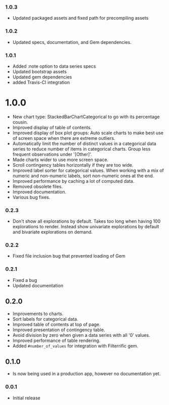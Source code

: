 ### 1.0.3

* Updated packaged assets and fixed path for precompiling assets

### 1.0.2

* Updated specs, documentation, and Gem dependencies.

### 1.0.1

* Added :note option to data series specs
* Updated bootstrap assets
* Updated gem dependencies
* added Travis-CI integration

# 1.0.0

* New chart type: StackedBarChartCategorical to go with its percentage cousin.
* Improved display of table of contents.
* Improved display of box plot groups: Auto scale charts to make best use of
  screen space when there are extreme outliers.
* Automatically limit the number of distinct values in a categorical data series
  to reduce number of items in categorical charts. Group less frequent observations
  under '[Other]'.
* Made charts wider to use more screen space.
* Scroll contingency tables horizontally if they are too wide.
* Improved label sorter for categorical values. When working with a mix of
  numeric and non-numeric labels, sort non-numeric ones at the end.
* Improved performance by caching a lot of computed data.
* Removed obsolete files.
* Improved documentation.
* Various bug fixes.

### 0.2.3

* Don't show all explorations by default. Takes too long when having 100
  explorations to render. Instead show univariate explorations by default
  and bivariate explorations on demand.

### 0.2.2

* Fixed file inclusion bug that prevented loading of Gem

### 0.2.1

* Fixed a bug
* Updated documentation

## 0.2.0

* Improvements to charts.
* Sort labels for categorical data.
* Improved table of contents at top of page.
* Improved presentation of contingency table.
* Avoid division by zero when given a data series with all '0' values.
* Improved performance of table rendering.
* Added `#number_of_values` for integration with Filterrific gem.

## 0.1.0

* Is now being used in a production app, however no documentation yet.

### 0.0.1

* Initial release
